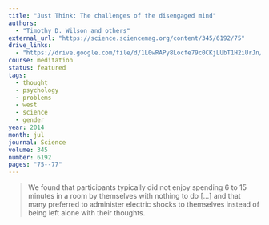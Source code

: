 ```yaml
---
title: "Just Think: The challenges of the disengaged mind"
authors:
  - "Timothy D. Wilson and others"
external_url: "https://science.sciencemag.org/content/345/6192/75"
drive_links:
  - "https://drive.google.com/file/d/1L0wRAPy8Locfe79c0CKjLUbT1H2iUrJn/view?usp=drivesdk"
course: meditation
status: featured
tags:
  - thought
  - psychology
  - problems
  - west
  - science
  - gender
year: 2014
month: jul
journal: Science
volume: 345
number: 6192
pages: "75--77"
---
```


> We found that participants typically did not enjoy spending 6 to 15 minutes in a room by themselves with nothing to do [...] and that many preferred to administer electric shocks to themselves instead of being left alone with their thoughts.

